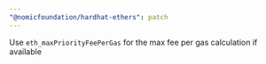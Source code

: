 ```yaml
---
"@nomicfoundation/hardhat-ethers": patch
---
```


Use `eth_maxPriorityFeePerGas` for the max fee per gas calculation if available
